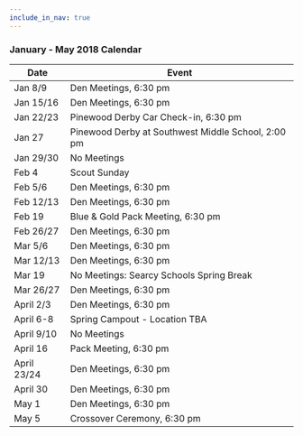 ```yaml
---
include_in_nav: true
---
```

### January - May 2018 Calendar

Date  | Event 
----- | -----
Jan 8/9 | Den Meetings, 6:30 pm
Jan 15/16 | Den Meetings, 6:30 pm
Jan 22/23 | Pinewood Derby Car Check-in, 6:30 pm
Jan 27 | Pinewood Derby at Southwest Middle School, 2:00 pm
Jan 29/30 | No Meetings
Feb 4 | Scout Sunday
Feb 5/6 | Den Meetings, 6:30 pm
Feb 12/13 | Den Meetings, 6:30 pm
Feb 19 | Blue & Gold Pack Meeting, 6:30 pm
Feb 26/27 | Den Meetings, 6:30 pm
Mar 5/6 | Den Meetings, 6:30 pm
Mar 12/13 | Den Meetings, 6:30 pm
Mar 19 | No Meetings: Searcy Schools Spring Break
Mar 26/27 | Den Meetings, 6:30 pm
April 2/3 | Den Meetings, 6:30 pm
April 6-8 | Spring Campout - Location TBA
April 9/10 | No Meetings
April 16 | Pack Meeting, 6:30 pm
April 23/24 | Den Meetings, 6:30 pm
April 30 | Den Meetings, 6:30 pm
May 1 | Den Meetings, 6:30 pm
May 5 | Crossover Ceremony, 6:30 pm